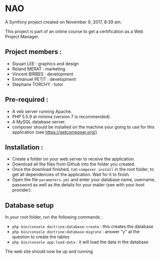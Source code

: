 NAO
===

A Symfony project created on November 9, 2017, 8:39 am.

This project is part of an online course to get a certification as a Web Project Manager.

## Project members :
- Siyuan LEE : graphics and design
- Roland MERAT : marketing
- Vincent BIRBES : development
- Emmanuel PETIT :  development
- Stéphane TORCHY : tutor

## Pre-required :
- A veb server running Apache.
- PHP 5.5.9 at minima (version 7 is recommended).
- A MySQL database server.
- composer should be installed on the machine your going to use for this application (see https://getcomposer.org/).

## Installation :
- Create a folder on your web server to receive the application.
- Download all the files from Github into the folder you created.
- Once the download finished, run `composer install` in the root folder, to get all dependencies of the application. Wait for it to finish.
- Open the file `parameters.yml` and enter your database name, username, password as well as the details for your mailer (see with your host provider).

## Database setup
In your root folder, run the following commands :
- `php bin/console doctrine:database:create` : this creates the database
- `php bin/console doctrine:database:migrate` : answer "y" at the question to create the tables
- `php bin/console app:load-data` : it will load the data in the database 

The web site should now be up and running


